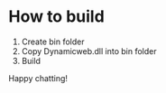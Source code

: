 How to build
============

1. Create bin folder
2. Copy Dynamicweb.dll into bin folder
3. Build

Happy chatting!
